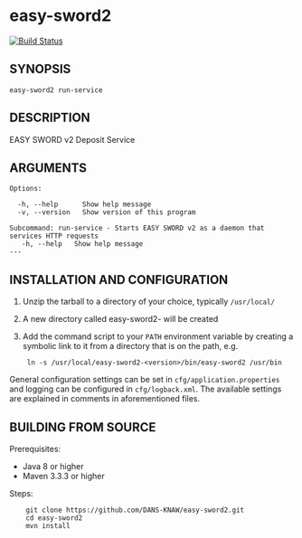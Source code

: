 easy-sword2
===========
[![Build Status](https://travis-ci.org/DANS-KNAW/easy-sword2.png?branch=master)](https://travis-ci.org/DANS-KNAW/easy-sword2)

SYNOPSIS
--------

    easy-sword2 run-service


DESCRIPTION
-----------

EASY SWORD v2 Deposit Service


ARGUMENTS
---------

    Options:

      -h, --help      Show help message
      -v, --version   Show version of this program

    Subcommand: run-service - Starts EASY SWORD v2 as a daemon that services HTTP requests
       -h, --help   Show help message
    ---

INSTALLATION AND CONFIGURATION
------------------------------


1. Unzip the tarball to a directory of your choice, typically `/usr/local/`
2. A new directory called easy-sword2-<version> will be created
3. Add the command script to your `PATH` environment variable by creating a symbolic link to it from a directory that is
   on the path, e.g. 
   
        ln -s /usr/local/easy-sword2-<version>/bin/easy-sword2 /usr/bin



General configuration settings can be set in `cfg/application.properties` and logging can be configured
in `cfg/logback.xml`. The available settings are explained in comments in aforementioned files.


BUILDING FROM SOURCE
--------------------

Prerequisites:

* Java 8 or higher
* Maven 3.3.3 or higher

Steps:

        git clone https://github.com/DANS-KNAW/easy-sword2.git
        cd easy-sword2
        mvn install

